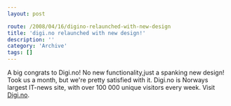 ```yaml
---
layout: post

route: /2008/04/16/digino-relaunched-with-new-design
title: 'digi.no relaunched with new design!'
description: ''
category: 'Archive'
tags: []
---
```


A big congrats to Digi.no! No new functionality,just a spanking new design! Took
us a month, but we're pretty satisfied with it. Digi.no is Norways largest
IT-news site, with over 100 000 unique visitors every week. Visit
<a class="ph" target="_blank" rel="noopener noreferrer" href="http://www.digi.no">Digi.no</a>.
